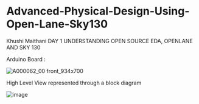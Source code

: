 # Advanced-Physical-Design-Using-Open-Lane-Sky130
Khushi Maithani
DAY 1 UNDERSTANDING OPEN SOURCE EDA, OPENLANE AND SKY 130

Arduino Board :
 
 ![A000062_00 front_934x700](https://github.com/user-attachments/assets/e7ae93af-e652-4a7b-9e04-0737c25fa0c6)   

 High Level View represented through a block diagram

 ![image](https://github.com/user-attachments/assets/cc0f9f97-76f5-4f52-a8e5-8e49fdf1e6ee)






